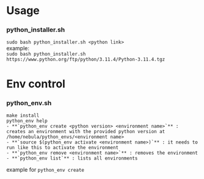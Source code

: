# Usage


### python_installer.sh
``` sudo bash python_installer.sh <python link> ```
<br>
example:
<br>
``` sudo bash python_installer.sh https://www.python.org/ftp/python/3.11.4/Python-3.11.4.tgz ```

# Env control

### python_env.sh
```
make install
python_env help
- **`python_env create <python version> <environment name>`** : creates an environment with the provided python version at /home/nebula/python_envs/<environment name>
- **`source $(python_env activate <environment name>)`** : it needs to run like this to activate the environment
- **`python_env remove <environment name>`** : removes the environment
- **`python_env list`** : lists all environments
```

example for ```python_env create```
